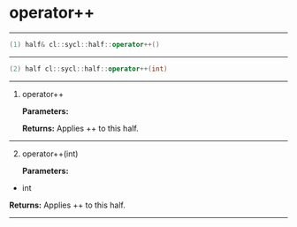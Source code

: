 # operator++

---

```cpp
(1) half& cl::sycl::half::operator++()
```

---

```cpp
(2) half cl::sycl::half::operator++(int)
```

---

1. operator++ 

   **Parameters:**

   **Returns:** Applies ++ to this half. 

---

2. operator++(int)

   **Parameters:**

  * int 

   

   **Returns:** Applies ++ to this half. 

---

